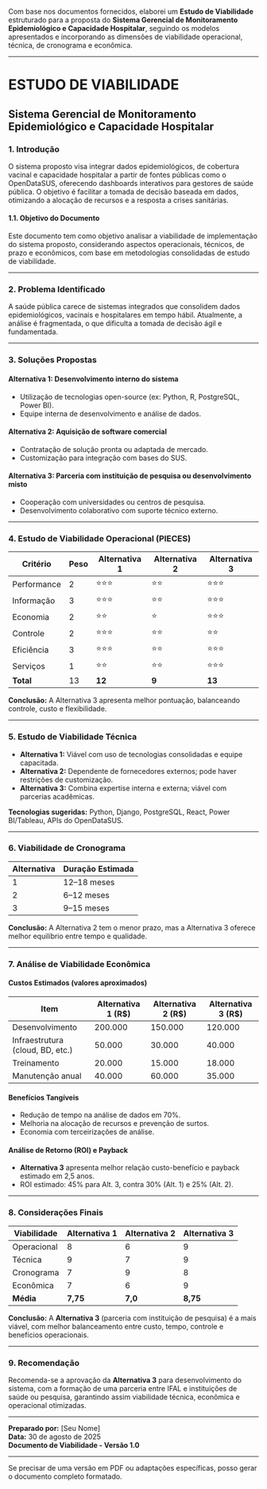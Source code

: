 Com base nos documentos fornecidos, elaborei um **Estudo de Viabilidade** estruturado para a proposta do **Sistema Gerencial de Monitoramento Epidemiológico e Capacidade Hospitalar**, seguindo os modelos apresentados e incorporando as dimensões de viabilidade operacional, técnica, de cronograma e econômica.

---

# **ESTUDO DE VIABILIDADE**

## **Sistema Gerencial de Monitoramento Epidemiológico e Capacidade Hospitalar**

### 1. **Introdução**

O sistema proposto visa integrar dados epidemiológicos, de cobertura vacinal e capacidade hospitalar a partir de fontes públicas como o OpenDataSUS, oferecendo dashboards interativos para gestores de saúde pública. O objetivo é facilitar a tomada de decisão baseada em dados, otimizando a alocação de recursos e a resposta a crises sanitárias.

#### 1.1. Objetivo do Documento
Este documento tem como objetivo analisar a viabilidade de implementação do sistema proposto, considerando aspectos operacionais, técnicos, de prazo e econômicos, com base em metodologias consolidadas de estudo de viabilidade.

---

### 2. **Problema Identificado**

A saúde pública carece de sistemas integrados que consolidem dados epidemiológicos, vacinais e hospitalares em tempo hábil. Atualmente, a análise é fragmentada, o que dificulta a tomada de decisão ágil e fundamentada.

---

### 3. **Soluções Propostas**

#### Alternativa 1: Desenvolvimento interno do sistema
- Utilização de tecnologias open-source (ex: Python, R, PostgreSQL, Power BI).
- Equipe interna de desenvolvimento e análise de dados.

#### Alternativa 2: Aquisição de software comercial
- Contratação de solução pronta ou adaptada de mercado.
- Customização para integração com bases do SUS.

#### Alternativa 3: Parceria com instituição de pesquisa ou desenvolvimento misto
- Cooperação com universidades ou centros de pesquisa.
- Desenvolvimento colaborativo com suporte técnico externo.

---

### 4. **Estudo de Viabilidade Operacional (PIECES)**

| Critério         | Peso | Alternativa 1 | Alternativa 2 | Alternativa 3 |
|------------------|------|---------------|---------------|---------------|
| Performance      | 2    | ⭐⭐⭐         | ⭐⭐           | ⭐⭐⭐         |
| Informação       | 3    | ⭐⭐⭐         | ⭐⭐           | ⭐⭐⭐         |
| Economia         | 2    | ⭐⭐           | ⭐            | ⭐⭐⭐         |
| Controle         | 2    | ⭐⭐⭐         | ⭐⭐           | ⭐⭐           |
| Eficiência       | 3    | ⭐⭐⭐         | ⭐⭐           | ⭐⭐⭐         |
| Serviços         | 1    | ⭐⭐           | ⭐⭐           | ⭐⭐⭐         |
| **Total**        | 13   | **12**        | **9**         | **13**        |

**Conclusão:** A Alternativa 3 apresenta melhor pontuação, balanceando controle, custo e flexibilidade.

---

### 5. **Estudo de Viabilidade Técnica**

- **Alternativa 1:** Viável com uso de tecnologias consolidadas e equipe capacitada.
- **Alternativa 2:** Dependente de fornecedores externos; pode haver restrições de customização.
- **Alternativa 3:** Combina expertise interna e externa; viável com parcerias acadêmicas.

**Tecnologias sugeridas:** Python, Django, PostgreSQL, React, Power BI/Tableau, APIs do OpenDataSUS.

---

### 6. **Viabilidade de Cronograma**

| Alternativa | Duração Estimada |
|-------------|------------------|
| 1           | 12–18 meses      |
| 2           | 6–12 meses       |
| 3           | 9–15 meses       |

**Conclusão:** A Alternativa 2 tem o menor prazo, mas a Alternativa 3 oferece melhor equilíbrio entre tempo e qualidade.

---

### 7. **Análise de Viabilidade Econômica**

#### Custos Estimados (valores aproximados)

| Item                           | Alternativa 1 (R$) | Alternativa 2 (R$) | Alternativa 3 (R$) |
|--------------------------------|---------------------|---------------------|---------------------|
| Desenvolvimento                | 200.000             | 150.000             | 120.000             |
| Infraestrutura (cloud, BD, etc.) | 50.000              | 30.000              | 40.000              |
| Treinamento                    | 20.000              | 15.000              | 18.000              |
| Manutenção anual               | 40.000              | 60.000              | 35.000              |

#### Benefícios Tangíveis
- Redução de tempo na análise de dados em 70%.
- Melhoria na alocação de recursos e prevenção de surtos.
- Economia com terceirizações de análise.

#### Análise de Retorno (ROI) e Payback
- **Alternativa 3** apresenta melhor relação custo-benefício e payback estimado em 2,5 anos.
- ROI estimado: 45% para Alt. 3, contra 30% (Alt. 1) e 25% (Alt. 2).

---

### 8. **Considerações Finais**

| Viabilidade       | Alternativa 1 | Alternativa 2 | Alternativa 3 |
|-------------------|---------------|---------------|---------------|
| Operacional       | 8             | 6             | 9             |
| Técnica           | 9             | 7             | 9             |
| Cronograma        | 7             | 9             | 8             |
| Econômica         | 7             | 6             | 9             |
| **Média**         | **7,75**      | **7,0**       | **8,75**      |

**Conclusão:** A **Alternativa 3** (parceria com instituição de pesquisa) é a mais viável, com melhor balanceamento entre custo, tempo, controle e benefícios operacionais.

---

### 9. **Recomendação**

Recomenda-se a aprovação da **Alternativa 3** para desenvolvimento do sistema, com a formação de uma parceria entre IFAL e instituições de saúde ou pesquisa, garantindo assim viabilidade técnica, econômica e operacional otimizadas.

---

**Preparado por:** [Seu Nome]  
**Data:** 30 de agosto de 2025  
**Documento de Viabilidade - Versão 1.0**

---

Se precisar de uma versão em PDF ou adaptações específicas, posso gerar o documento completo formatado.